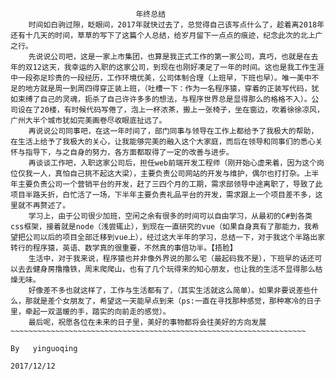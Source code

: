 								年终总结
        时间如白驹过隙，眨眼间，2017年就快过去了，总觉得自己该写点什么了，趁着离2018年还有十几天的时间，草草的写下了这篇个人总结，给岁月留下一点点的痕迹，纪念此次的北上广之行。
        先说说公司吧，这是一家上市集团，也算是我正式工作的第一家公司，真巧，也就是在去年的双12这天，我幸运的入职的这家公司，到现在也刚好凑足了一年的时间。这也是我工作生涯中一段弥足珍贵的一段经历，工作环境优美，公司体制合理（上班早，下班也早）。唯一美中不足的地方就是周一到周四得穿正装上班，（吐槽一下：作为一名程序猿，穿着的正装写代码，犹如束缚了自己的灵魂，扼杀了自己许许多多的想法，与程序世界总是显得那么的格格不入）。公司设在了20楼，有时候代码写倦了，泡上一杯浓茶，搬上一张椅子，坐在窗边，吹着徐徐凉风，广州大半个城市犹如完美画卷尽收眼底扯远了。
        再说说公司同事吧，在这一年时间了，部门同事与领导在工作上都给予了我极大的帮助，在生活上给予了我极大的关心，让我能够完美的融入这个大家庭，而后在领导和同事们的悉心关怀与指导下，与之自身的努力，各方面都取得了一定的改善与进步。
        再谈谈工作吧，入职这家公司后，担任web前端开发工程师（刚开始心虚来着，因为这个岗位仅我一人，真怕自己挑不起这大梁），主要负责公司网站的开发与维护，偶尔也打打杂。上半年主要负责公司一个营销平台的开发，赶了三四个月的工期，需求部领导中途离职了，导致了此项目半路夭折，白忙活了一场，下半年主要负责礼品平台的开发，需求跟上一个项目差不多，这里就不再赘述了。
        学习上，由于公司很少加班，空闲之余有很多的时间可以自由学习，从最初的C#到各类css框架，接着就是node（浅尝辄止），到现在一直研究的vue（如果自身真有了那能力，我希望把公司以后的项目全部迁移到vue上），经过这大半年的学习，总结一下，对于我这个半路出家转行的程序猿，英语、数学真的很重要，不然真的事倍功半。【捂脸】
        生活中，对于我来说，程序猿也并非像外界说的那么宅（最起码我不是），下班早的话还可以去去健身房撸撸铁，周末爬爬山，也有了几个玩得来的知心朋友，也让我的生活不显得那么枯燥无味。
        好像差不多也就这样了，工作与生活都有了，（其实生活就这么简单）。如果非要说差些什么，那就是差个女朋友了，希望这一天能早点到来（ps:一直在寻找那种感觉，那种寒冷的日子里，牵起一双温暖的手，踏实的向前走的感觉）。
        最后呢，祝愿各位在未来的日子里，美好的事物都将会往美好的方向发展~~~~~~~~~~~~~~~~~~~~~~~~~~~~~~~~~~~~~~~~~~~~~~~~~~~~~~~~~~~~~~~~~~				
                                                                                                                By   yinguoqing
															                                                                                                                                2017/12/12
